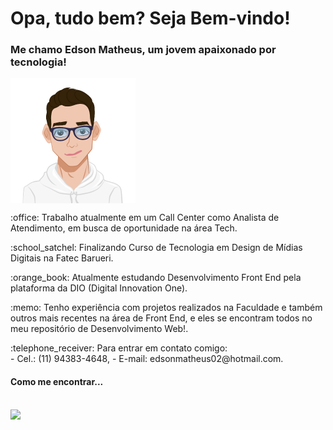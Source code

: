<!--
**Edsano/Edsano** is a ✨ _special_ ✨ repository because its `README.md` (this file) appears on your GitHub profile.

Here are some ideas to get you started:

- 🔭 I’m currently working on ...
- 🌱 I’m currently learning ...
- 👯 I’m looking to collaborate on ...
- 🤔 I’m looking for help with ...
- 💬 Ask me about ...
- 📫 How to reach me: ...
- 😄 Pronouns: ...
- ⚡ Fun fact: ...
-->

# Opa, tudo bem? Seja Bem-vindo! 
### Me chamo Edson Matheus, um jovem apaixonado por tecnologia!      

<img src="img/meu_avatar.png" height=200px weight=200px align="center">

<br>
<p>:office: Trabalho atualmente em um Call Center como Analista de Atendimento, em busca de oportunidade na área Tech.</p>
<p>:school_satchel: Finalizando Curso de Tecnologia em Design de Mídias Digitais na Fatec Barueri.</p>
<p>:orange_book: Atualmente estudando Desenvolvimento Front End pela plataforma da DIO (Digital Innovation One).</p>
<p>:memo: Tenho experiência com projetos realizados na Faculdade e também outros mais recentes na área de Front End, e eles se encontram todos no meu repositório de Desenvolvimento Web!.</p>
<p>:telephone_receiver: Para entrar em contato comigo:<br>
- Cel.: (11) 94383-4648, 
- E-mail: edsonmatheus02@hotmail.com.</p>

#### Como me encontrar...
<br>
<a href="https://www.linkedin.com/in/edson-matheus-b5a0171ba/"> 
<img src="https://cdn.jsdelivr.net/gh/devicons/devicon/icons/linkedin/linkedin-original.svg" href="https://www.linkedin.com/in/edson-matheus-b5a0171ba/" height=100px weight=100px/>
</a>
 
